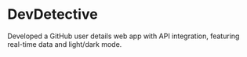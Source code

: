 # DevDetective
Developed a GitHub user details web app with API integration, featuring real-time data and light/dark mode.
